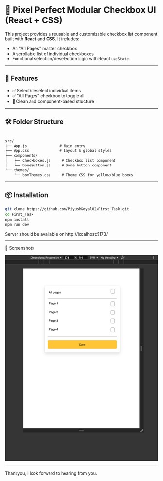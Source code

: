 # 🧩 Pixel Perfect Modular Checkbox UI (React + CSS)

This project provides a reusable and customizable checkbox list component built with **React** and **CSS**. It includes:

- An "All Pages" master checkbox
- A scrollable list of individual checkboxes
- Functional selection/deselection logic with React `useState`

---

## 🚀 Features

- ✅ Select/deselect individual items
- ✅ "All Pages" checkbox to toggle all
- 🧱 Clean and component-based structure

---

## 🛠️ Folder Structure
<pre lang="markdown"><code>
src/
├── App.js               # Main entry
├── App.css              # Layout & global styles
├── components/
│   ├── Checkboxes.js     # Checkbox list component
│   └── DoneButton.js     # Done button component
└── themes/
    └── boxThemes.css     # Theme CSS for yellow/blue boxes
</code></pre>

---

## 📦 Installation

```bash
git clone https://github.com/PiyushGoyal02/First_Task.git
cd First_Task
npm install
npm run dev
```
Server should be available on http://localhost:5173/

---
📸 Screenshots

![Screenshot](./images/screenshot.png)

---
Thankyou, I look forward to hearing from you.
